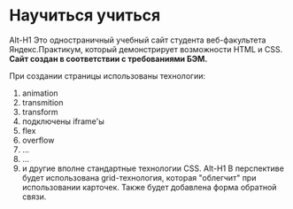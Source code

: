 # Научиться учиться
Alt-H1
Это одностраничный учебный сайт студента веб-факультета Яндекс.Практикум, который демонстрирует возможности HTML и CSS. 
**Сайт создан в соответствии с требованиями БЭМ.** 

При создании страницы использованы технологии:
1. animation
2. transmition
3. transform
4. подключены iframe'ы
5. flex
6. overflow
7. ...
8. ...
9. и другие вполне стандартные технологии CSS. 
Alt-H1 
В перспективе будет использована grid-технология, которая "облегчит" при использовании карточек. Также будет добавлена форма обратной связи.

